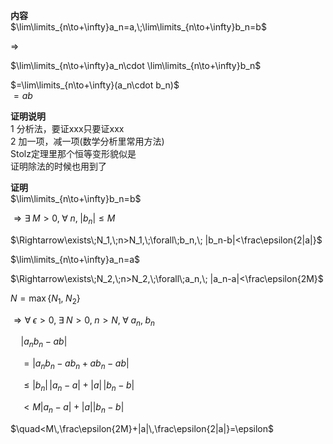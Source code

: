 **内容**  
$\lim\limits_{n\to+\infty}a_n=a,\;\lim\limits_{n\to+\infty}b_n=b$  
  
$\Rightarrow$  
  
$\lim\limits_{n\to+\infty}a_n\cdot  
\lim\limits_{n\to+\infty}b_n$  
  
$=\lim\limits_{n\to+\infty}(a_n\cdot b_n)$  
$=ab$  
  
**证明说明**  
1 分析法，要证xxx只要证xxx  
2 加一项，减一项(数学分析里常用方法)  
Stolz定理里那个恒等变形貌似是  
证明除法的时候也用到了  
  
**证明**  
$\lim\limits_{n\to+\infty}b_n=b$  
  
$\Rightarrow\exists\;M>0,\;\forall\;n,\;|b_n|\leq M$  
  
$\Rightarrow\exists\;N_1,\;n>N_1,\;\forall\;b_n,\;  
|b_n-b|<\frac\epsilon{2|a|}$  
  
$\lim\limits_{n\to+\infty}a_n=a$  
  
$\Rightarrow\exists\;N_2,\;n>N_2,\;\forall\;a_n,\;  
|a_n-a|<\frac\epsilon{2M}$  
  
$N=\max\{N_1,\;N_2\}$  
  
$\Rightarrow\forall\;\epsilon>0,\;\exists\;N>0,\;n>N,\;\forall\;a_n,\;b_n$  
  
$\quad |a_nb_n-ab|$  
  
$\quad=|a_nb_n-ab_n+ab_n-ab|$  
  
$\quad\leq|b_n|\,|a_n-a|+|a|\,|b_n-b|$  
  
$\quad<M|a_n-a|+|a||b_n-b|$  
  
$\quad<M\,\frac\epsilon{2M}+|a|\,\frac\epsilon{2|a|}=\epsilon$  
